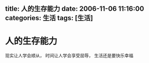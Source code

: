 title: 人的生存能力
date: 2006-11-06 11:16:00
categories:  生活
tags: [生活]
---

# 人的生存能力
现实让人学会顺从，
时间让人学会享受屈辱，
生活还是要快乐幸福